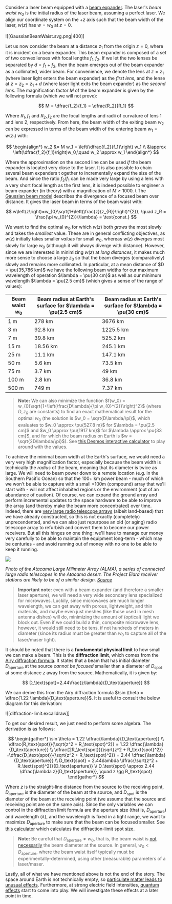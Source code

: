 Consider a laser beam equipped with a [beam expander](https://www.edmundoptics.com/knowledge-center/application-notes/lasers/beam-expanders/). The laser's _beam waist_ $w_0$ is the initial radius of the laser beam, assuming a perfect laser. We align our coordinate system on the $+z$ axis such that the beam width of the laser, $w(z)$ has $w = w_0$ at $z = 0$. 

![[GaussianBeamWaist.svg.png|400]]

Let us now consider the beam at a distance $z_1$ from the origin $z = 0$, where it is incident on a beam expander. This beam expander is composed of a set of two convex lenses with focal lengths $f_1, f_2$. If we let the two lenses be separated by $d = f_1 + f_2$, then the beam emerges out of the beam expander as a collimated, wider beam. For convenience, we denote the lens at $z = z_1$ (where laser light enters the beam expander) as the _first lens_, and the lense at $z = z_2 = z_1 + d$ (where laser light exits the beam expander) as the _second lens_. The magnification factor $M$ of the beam expander is given by the following formula (which we will not prove):

$$
M = \dfrac{f_2}{f_1} = \dfrac{R_2}{R_1}
$$

Where $R_1, f_1$ and $R_2, f_2$ are the focal lengths and radii of curvature of lens 1 and lens 2, respectively. From here, the beam width of the exiting beam $w_2$ can be expressed in terms of the beam width of the entering beam $w_1 = w(z_1)$ with:

$$
\begin{align*}
w_2 &= M w_1 = \left(\dfrac{f_2}{f_1}\right) w_1 \\
&\approx \left(\dfrac{f_2}{f_1}\right)w_0,\quad w_2 \approx w_1
\end{align*}
$$

Where the approximation on the second line can be used _if_ the beam expander is located very close to the laser. It is also possible to chain several beam expanders t ogether to incrementally expand the size of the beam. And since the ratio $f_2/f_1$ can be made very large by using a lens with a very short focal length as the first lens, it is indeed possible to engineer a beam expander (in theory) with a magnification of $M \geq 1000$.
t
The [Gaussian beam model](https://www.idexot.com/media/wysiwyg/02_Gaussian_Beam_Optics.pdf) describes the divergence of a focused beam over distance. It gives the laser beam in terms of the beam waist with:

$$
w\left(z\right)=w_{0}\sqrt{1+\left(\frac{z}{z_{R}}\right)^{2}},
\quad z_R = \frac{\pi w_{0}^{2}}{\lambda} = \text{const.}
$$

We want to find the optimal $w_0$ for which $w(z)$ both _grows_ the most slowly and takes the *smallest* value. These are in general conflicting objectives, as $w(z)$ initially takes smaller *values* for small $w_0$, whereas $w(z)$ *diverges* most slowly for large $w_0$ (although it will always diverge with distance). However, since we are interested in minimizing $w(z)$ at _long distances_, it makes much more sense to choose a large $z_0$ so that the beam diverges (comparatively) slowly and remains more collimated. In particular, at a mean distance of $D = \pu{35,786 km}$ we have the following beam widths for our maximum wavelength of operation $\lambda = \pu{30 cm}$ as well as our minimum wavelength $\lambda = \pu{2.5 cm}$ (which gives a sense of the range of values):

| Beam waist $w_0$ | Beam radius at Earth's surface for $\lambda = \pu{2.5 cm}$ | Beam radius at Earth's surface for $\lambda = \pu{30 cm}$ |
| ---------------- | ---------------------------------------------------------- | --------------------------------------------------------- |
| 1 m              | 278 km                                                     | 3676 km                                                   |
| 3 m              | 92.8 km                                                    | 1225.5 km                                                 |
| 7 m              | 39.8 km                                                    | 525.2 km                                                  |
| 15 m             | 18.56 km                                                   | 245.1 km                                                  |
| 25 m             | 11.1 km                                                    | 147.1 km                                                  |
| 50 m             | 5.6 km                                                     | 73.5 km                                                   |
| 75 m             | 3.7 km                                                     | 49 km                                                     |
| 100 m            | 2.8 km                                                     | 36.8 km                                                   |
| 500 m            | 749 m                                                      | 7.37 km                                                   |

> **Note:** We can also minimize the function $f(w_0) = w_{0}\sqrt{1+\left(\frac{D\lambda}{\pi w_{0}^{2}}\right)^2}$ (where $D, z_R$ are constants) to find an exact mathematical result for the optimal $w_0$ (the solution is $w_0 = \sqrt{D\lambda/\pi}$, which evaluates to $w_0 \approx \pu{527.8 m}$ for $\lambda = \pu{2.5 cm}$ and $w_0 \approx \pu{1917 km}$ for $\lambda \approx \pu{33 cm}$, and for which the beam radius on Earth is $w = \sqrt{2D\lambda/\pi}$). See [this Desmos interactive calculator](https://www.desmos.com/calculator/ctymemopx1) to play around with the values.

To achieve the minimal beam width at the Earth's surface, we would need a very very high magnification factor, especially because the beam width is technically the _radius_ of the beam, meaning that its diameter is twice as large. We will need to beam power down to a remote location (e.g. in the Southern Pacific Ocean) so that the 100+ km power beam - much of which we won't be able to capture with a small <100m (compound) array that we'll start with - will not affect inhabited regions or the environment (out of an abundance of caution). Of course, we can expand the ground array and perform incremental updates to the space hardware to be able to improve the array (and thereby make the beam more concentrated) over time. Indeed, there are [very large radio telescope arrays](https://en.wikipedia.org/wiki/Atacama_Large_Millimeter_Array) (albeit land-based) that we have already constructed, so this is not exactly (completely) unprecendented, and we can also just repurpose an old (or aging) radio telescope array to refurbish and convert them to become our power receivers. But all this hinges on one thing: we'll have to manage our money very carefully to be able to maintain the equipment long-term - which may be centuries - and avoid running out of money with no one to be able to keep it running.

![](https://upload.wikimedia.org/wikipedia/commons/thumb/3/3a/ALMA_Site_%28artist%27s_impression%29.jpg/1200px-ALMA_Site_%28artist%27s_impression%29.jpg?20121001210137)

_Photo of the Atacama Large Milimeter Array (ALMA), a series of connected large radio telescopes in the Atacama desert. The Project Elara receiver stations are likely to be of a similar design. [Source](https://commons.wikimedia.org/wiki/File:ALMA_Site_(artist%27s_impression).jpg)_

> **Important note:** even with a beam expander (and therefore a smaller laser aperture), we will need a very wide secondary lens specialized for microwaves. Luckily, since microwaves are much longer wavelength, we can get away with porous, lightweight, and thin materials, and maybe even just meshes (like those used in mesh antenna dishes) will do, minimizing the amount of (optical) light we block out. Even if we could build a thin, composite microwave lens, however, it would still need to be tens, if not hundreds of meters in diameter (since its radius must be greater than $w_0$ to capture all of the laser/maser light).

It should be noted that there is a **fundamental physical limit** to how small we can make a beam. This is the **diffraction limit**, which comes from the [Airy diffraction formula](https://en.wikipedia.org/wiki/Airy_disk#Size). It states that a beam that has initial diameter $D_\text{aperture}$ at the source *cannot be focused* smaller than a diameter of $D_\text{spot}$ at some distance $z$ away from the source. Mathematically, it is given by:

$$
D_\text{spot}=2.44\frac{z\lambda}{D_\text{aperture}}
$$

We can derive this from the Airy diffraction formula $\sin \theta = \dfrac{1.22 \lambda}{D_\text{aperture}}$. It is useful to consult the below diagram for this derivation:

![[diffraction-limit.excalidraw]]

To get our desired result, we just need to perform some algebra. The derivation is as follows:

$$
\begin{gather*}
\sin \theta = 1.22 \dfrac{\lambda}{D_\text{aperture}} \\
\dfrac{R_\text{spot}}{\sqrt{z^2 + R_\text{spot}^2}} = 1.22 \dfrac{\lambda}{D_\text{aperture}} \\
\dfrac{2R_\text{spot}}{\sqrt{z^2 + R_\text{spot}^2}} =\dfrac{D_\text{spot}}{\sqrt{z^2 + R_\text{spot}^2}} = 2.44 \dfrac{\lambda}{D_\text{aperture}} \\
D_\text{spot} = 2.44\lambda \dfrac{\sqrt{z^2 + R_\text{spot}^2}}{D_\text{aperture}} \\
D_\text{spot} \approx 2.44 \dfrac{\lambda z}{D_\text{aperture}}, \quad z \gg R_\text{spot}
\end{gather*}
$$

Where $z$ is the straight-line distance from the source to the receiving point, $D_\text{aperture}$ is the diameter of the beam at the source, and $D_\text{spot}$ is the diameter of the beam at the receiving point (we assume that the source and receiving point are on the same axis). Since the only variables we can control in the diffraction limit formula are the aperture size (that is, $D_\text{aperture}$) and wavelength ($\lambda$), and the wavelength is fixed in a tight range, we want to maximize $D_\text{aperture}$ to make sure that the beam can be focused smaller. See [this calculator](https://www.desmos.com/calculator/n4ltbqxty6) which calculates the diffraction-limit spot size.

> **Note:** Be careful that $D_\text{aperture} \neq w_0$, that is, the beam waist is [not necessarily](https://physics.stackexchange.com/questions/254445/what-is-the-divergence-of-a-beam-from-the-output-of-a-laser) the beam diameter at the source. In general, $w_0 < D_\text{aperture}$, where the beam waist itself typically must be experimentally-determined, using other (measurable) parameters of a laser/maser.

Lastly, all of what we have mentioned above is not the end of the story. The space around Earth is not technically empty, so [particulate matter leads to unusual effects](https://physics.stackexchange.com/questions/445421/do-radio-beams-self-focus-in-the-interstellar-medium?rq=1). Furthermore, at strong electric field intensities, [quantum effects](https://physics.stackexchange.com/questions/607253/self-focusing-of-laser-beam) start to come into play. We will investigate these effects at a later point in time.